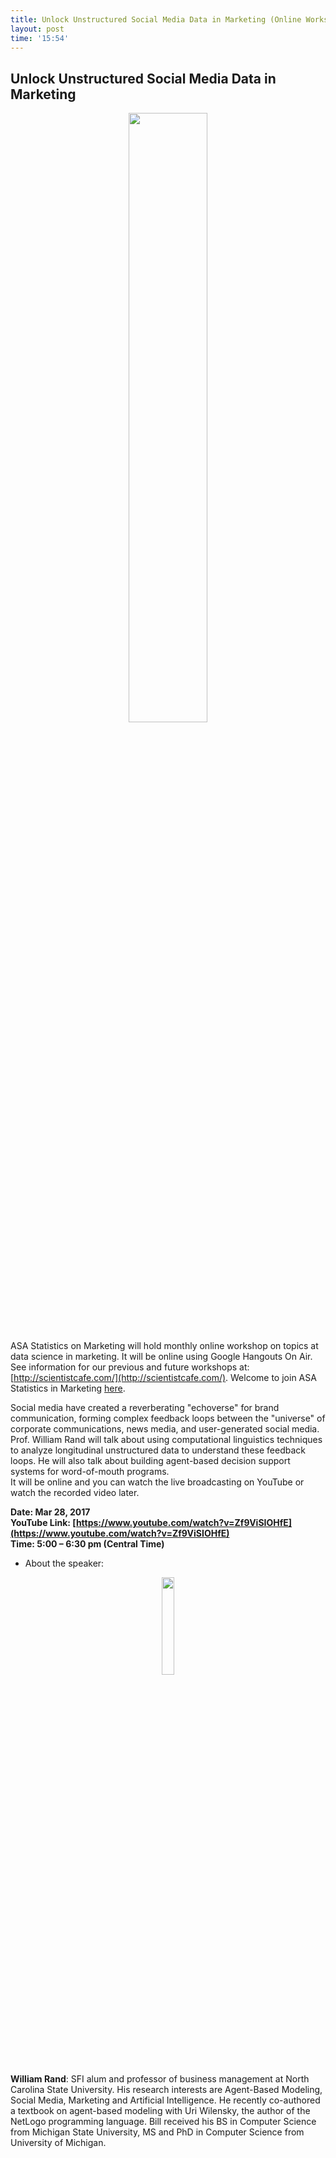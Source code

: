 ```yaml
---
title: Unlock Unstructured Social Media Data in Marketing (Online Workshop)
layout: post
time: '15:54'
---
```


## Unlock Unstructured Social Media Data in Marketing 

<p align="center">
  <img src="http://linhui.org/images/Jokes/socialmedia.png"  width="50%" />
</p>




ASA Statistics on Marketing will hold monthly online workshop on topics at data science in marketing. 
It will be online using Google Hangouts On Air. See information for our previous and 
future workshops at: [http://scientistcafe.com/](http://scientistcafe.com/).  Welcome to join ASA Statistics in Marketing 
[here](http://community.amstat.org/statisticsinmarketingsection/home).  

Social media have created a reverberating "echoverse" for brand communication, forming complex feedback loops between 
the "universe" of corporate communications, news media, and user-generated social media. Prof. William Rand will 
talk about using computational linguistics techniques to analyze longitudinal unstructured data to understand these 
feedback loops. He will also talk about building agent-based decision support systems for word-of-mouth programs.  
It will be online and you can watch the live broadcasting on YouTube or watch the recorded video later. 


**Date: Mar 28,  2017**  
**YouTube Link: [https://www.youtube.com/watch?v=Zf9ViSIOHfE](https://www.youtube.com/watch?v=Zf9ViSIOHfE)**  
**Time: 5:00 – 6:30 pm (Central Time)**  

- About the speaker: 

<p align="center">
  <img src="http://scientistcafe.com/images/Rand.png" width="20%" />
</p>

**William Rand**: SFI alum and professor of business management at North Carolina State University. 
His research interests are Agent-Based Modeling, Social Media, Marketing and Artificial Intelligence. 
He recently co-authored a textbook on agent-based modeling with Uri Wilensky, the author of the NetLogo 
programming language. Bill received his BS in Computer Science from Michigan State University, MS and PhD in 
Computer Science from University of Michigan. 